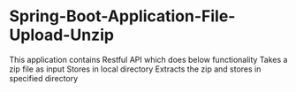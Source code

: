# Spring-Boot-Application-File-Upload-Unzip

This application contains Restful API which does below functionality
Takes a zip file as input
Stores in local directory
Extracts the zip and stores in specified directory
